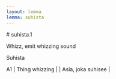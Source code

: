 ```yaml
---
layout: lemma
lemma: suhista
---
```


<div class="sense">
# <span class="sensename">suhista.1</span>

<span class="description">Whizz, emit whizzing sound</span>

<span class="description">Suhista</span>

A1 | Thing whizzing |   | Asia, joka suhisee |  

</div>

